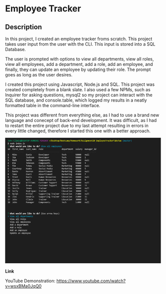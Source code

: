 # Employee Tracker

## Description

In this project, I created an employee tracker froms scratch. This project takes user input from the user with the CLI. This input is stored into a SQL Database.

The user is prompted with options to view all departments, view all roles, view all employees, add a department, add a role, add an employee, and finally, they can update an employee by updating their role. The prompt goes as long as the user desires.

I created this project using Javascript, Node.js and SQL. This project was created completely from a blank slate. I also used a few NPMs, such as Inquirer for asking questions, mysql2 so my project can interact with the SQL database, and console.table, which logged my results in a neatly formatted table in the command-line interface.

This project was different from everything else, as I had to use a brand new language and conecept of back-end development. It was difficult, as I had to restart the entire project due to my last attempt resulting in errors in every little changed, therefore I started this one with a better approach.

![](./assets/screenshot.png)

**Link**

YouTube Demonstration: https://www.youtube.com/watch?v=wsxBMa0JqQ0
